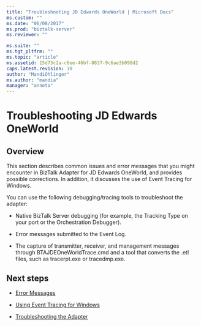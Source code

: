 ```yaml
---
title: "Troubleshooting JD Edwards OneWorld | Microsoft Docs"
ms.custom: ""
ms.date: "06/08/2017"
ms.prod: "biztalk-server"
ms.reviewer: ""

ms.suite: ""
ms.tgt_pltfrm: ""
ms.topic: "article"
ms.assetid: 15d73c2a-c6ee-46bf-8837-9c6ae3b098d2
caps.latest.revision: 10
author: "MandiOhlinger"
ms.author: "mandia"
manager: "anneta"
---
```

# Troubleshooting JD Edwards OneWorld

## Overview
This section describes common issues and error messages that you might encounter in BizTalk Adapter for JD Edwards OneWorld, and provides possible corrections. In addition, it discusses the use of Event Tracing for Windows.  
  
 You can use the following debugging/tracing tools to troubleshoot the adapter:  
  
-   Native BizTalk Server debugging (for example, the Tracking Type on your port or the Orchestration Debugger).  
  
-   Error messages submitted to the Event Log.  
  
-   The capture of transmitter, receiver, and management messages through BTAJDEOneWorldTrace.cmd and a tool that converts the .etl files, such as tracerpt.exe or tracedmp.exe.  
  
## Next steps
  
-   [Error Messages](../core/error-messages2.md)  
  
-   [Using Event Tracing for Windows](../core/using-event-tracing-for-windows2.md)  
  
-   [Troubleshooting the Adapter](../core/troubleshooting-the-adapter3.md)